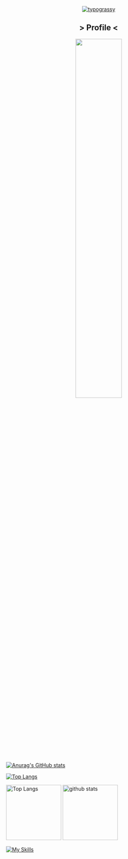 <div align='center'>
  <a href="https://github.com/kawarimidoll/typograssy"><img alt="typograssy" src="https://typograssy.deno.dev/api?text=HI!%20I'm%20IH!"></a>

  ## > Profile <

  <img src="https://github.com/user-attachments/assets/f2d69bdf-e33c-4a3b-b30c-62b6831270e8" width="50%">
  
</div>

[![Anurag's GitHub stats](https://github-readme-stats.vercel.app/api?username=ABfry)](https://github.com/ABfry/github-readme-stats)

[![Top Langs](https://github-readme-stats.vercel.app/api/top-langs/?username=ABfry)](https://github.com/ABfry/github-readme-stats)


<p align="left"> 
  <img alt="Top Langs" height="150px" src="https://github-readme-stats-clone-abfry.vercel.app/api/top-langs/?username=ABfry&layout=compact&show_icons=true&theme=onedark" />
  <img alt="github stats" height="150px" src="https://github-readme-stats-clone-abfry.vercel.app/api?username=ABfry&theme=onedark&show_icons=true" />
</p>

[![My Skills](https://skillicons.dev/icons?i=ts,react,nodejs,nextjs,tailwind,php,py,fastapi,mysql,docker,cs,unity,aws,ps,ai)](https://skillicons.dev)
